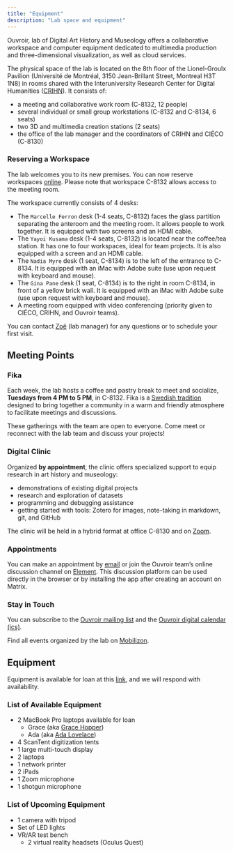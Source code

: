 ```yaml
---
title: "Equipment"
description: "Lab space and equipment"
---
```


Ouvroir, lab of Digital Art History and Museology offers a collaborative workspace and computer equipment dedicated to multimedia production and three-dimensional visualization, as well as cloud services.

The physical space of the lab is located on the 8th floor of the Lionel-Groulx Pavilion (Université de Montréal, 3150 Jean-Brillant Street, Montreal H3T 1N8) in rooms shared with the Interuniversity Research Center for Digital Humanities ([CRIHN](https://www.crihn.org)). It consists of:

- a meeting and collaborative work room (C-8132, 12 people)
- several individual or small group workstations (C-8132 and C-8134, 6 seats)
- two 3D and multimedia creation stations (2 seats)
- the office of the lab manager and the coordinators of CRIHN and CIÉCO (C-8130)

### Reserving a Workspace

The lab welcomes you to its new premises. You can now reserve workspaces [online](https://docs.google.com/spreadsheets/d/1eyWN2qtfXiWGzQESRjXJAXzpsEp5Cc756iMJHbkQsIU/edit?gid=2106540977#gid=2106540977). Please note that workspace C-8132 allows access to the meeting room.

The workspace currently consists of 4 desks:

- The `Marcelle Ferron` desk (1-4 seats, C-8132) faces the glass partition separating the anteroom and the meeting room. It allows people to work together. It is equipped with two screens and an HDMI cable.
- The `Yayoi Kusama` desk (1-4 seats, C-8132) is located near the coffee/tea station. It has one to four workspaces, ideal for team projects. It is also equipped with a screen and an HDMI cable.
- The `Nadia Myre` desk (1 seat, C-8134) is to the left of the entrance to C-8134. It is equipped with an iMac with Adobe suite (use upon request with keyboard and mouse).
- The `Gina Pane` desk (1 seat, C-8134) is to the right in room C-8134, in front of a yellow brick wall. It is equipped with an iMac with Adobe suite (use upon request with keyboard and mouse).
- A meeting room equipped with video conferencing (priority given to CIÉCO, CRIHN, and Ouvroir teams).

You can contact [Zoë](mailto:ouvroir@umontreal.ca) (lab manager) for any questions or to schedule your first visit.

## Meeting Points

### Fika

Each week, the lab hosts a coffee and pastry break to meet and socialize, **Tuesdays from 4 PM to 5 PM**, in C-8132. Fika is a [Swedish tradition](https://www.swedishfood.com/fika) designed to bring together a community in a warm and friendly atmosphere to facilitate meetings and discussions.

These gatherings with the team are open to everyone. Come meet or reconnect with the lab team and discuss your projects!

### Digital Clinic

Organized **by appointment**, the clinic offers specialized support to equip research in art history and museology:

- demonstrations of existing digital projects
- research and exploration of datasets
- programming and debugging assistance
- getting started with tools: Zotero for images, note-taking in markdown, git, and GitHub

The clinic will be held in a hybrid format at office C-8130 and on [Zoom](https://umontreal.zoom.us/j/82480661654?pwd=cUlzb09hZ3lkd2UvcmpPbTdmQkZBQT09).

### Appointments

You can make an appointment by [email](mailto:ouvroir@umontreal.ca) or join the Ouvroir team’s online discussion channel on [Element](https://matrix.to/#/!AaxspHhzNUgFJpDKTr:matrix.org?via=matrix.org). This discussion platform can be used directly in the browser or by installing the app after creating an account on Matrix.

### Stay in Touch

You can subscribe to the [Ouvroir mailing list](https://listes.umontreal.ca/wws/subscribe/ouvroir/) and the [Ouvroir digital calendar (ics)](https://outlook.office365.com/owa/calendar/00612925e3e44352a2fecda3cc840ee0@umontreal.ca/c2e6e5f6a7264c3b99fb9f6ef3f69b617923860242817213963/calendar.ics).

Find all events organized by the lab on [Mobilizon](https://mobilizon.fr/@ouvroir_lab/events/).

## Equipment

Equipment is available for loan at this [link](https://docs.google.com/forms/d/e/1FAIpQLSfHke6ionjNqTVXuHP98XDta5GFmk22yGTfz9ZDUKn4G7Ue6Q/viewform), and we will respond with availability.

### List of Available Equipment

- 2 MacBook Pro laptops available for loan
  - Grace (aka [Grace Hopper](https://en.wikipedia.org/wiki/Grace_Hopper))
  - Ada (aka [Ada Lovelace](https://en.wikipedia.org/wiki/Ada_Lovelace))
- 4 ScanTent digitization tents
- 1 large multi-touch display
- 2 laptops
- 1 network printer
- 2 iPads
- 1 Zoom microphone
- 1 shotgun microphone

### List of Upcoming Equipment

- 1 camera with tripod
- Set of LED lights
- VR/AR test bench
  - 2 virtual reality headsets (Oculus Quest)
